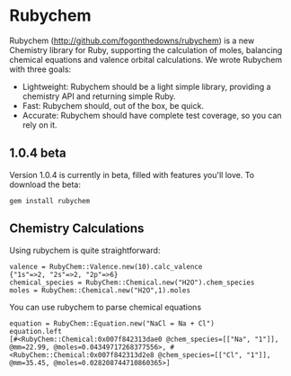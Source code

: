 Rubychem
===
Rubychem (<a href="http://github.com/fogonthedowns/rubychem" target="_blank">http://github.com/fogonthedowns/rubychem</a>) is a new Chemistry library for Ruby, supporting the calculation of moles, balancing chemical equations and valence orbital calculations. We wrote Rubychem with three goals:

* Lightweight: Rubychem should be a light simple library, providing a chemistry API and returning simple Ruby.
* Fast: Rubychem should, out of the box, be quick. 
* Accurate: Rubychem should have complete test coverage, so you can rely on it.


1.0.4 beta
---
Version 1.0.4 is currently in beta, filled with features you'll love.  To download the beta:

    gem install rubychem


Chemistry Calculations
---
Using rubychem is quite straightforward:

    valence = RubyChem::Valence.new(10).calc_valence
    {"1s"=>2, "2s"=>2, "2p"=>6}
    chemical_species = RubyChem::Chemical.new("H2O").chem_species
    moles = RubyChem::Chemical.new("H2O",1).moles

    
You can use rubychem to parse chemical equations

    equation = RubyChem::Equation.new("NaCl = Na + Cl")
    equation.left 
    [#<RubyChem::Chemical:0x007f842313dae0 @chem_species=[["Na", "1"]], @mm=22.99, @moles=0.04349717268377556>, #<RubyChem::Chemical:0x007f842313d2e8 @chem_species=[["Cl", "1"]], @mm=35.45, @moles=0.028208744710860365>] 
